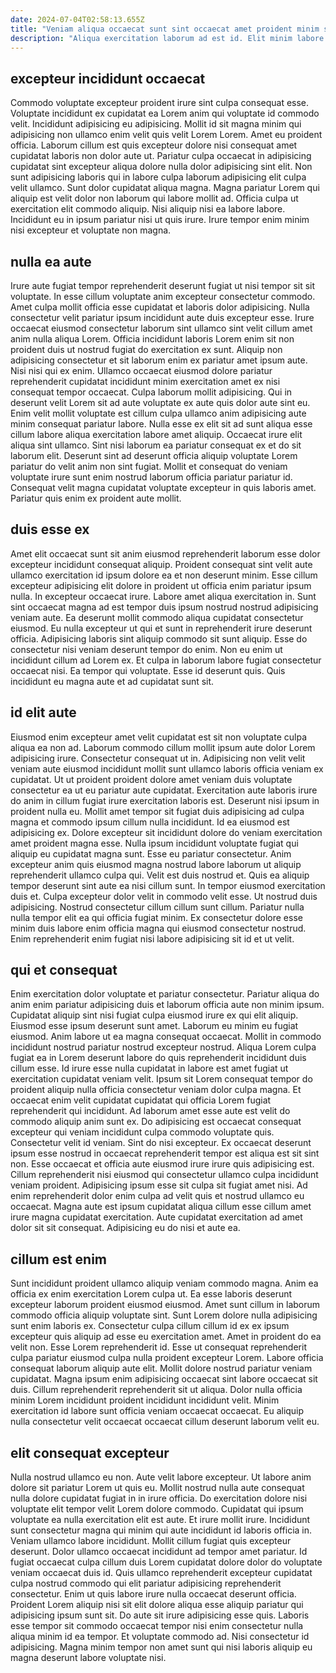 ```yaml
---
date: 2024-07-04T02:58:13.655Z
title: "Veniam aliqua occaecat sunt sint occaecat amet proident minim sunt."
description: "Aliqua exercitation laborum ad est id. Elit minim labore ea officia qui minim duis in laborum esse."
---
```



## excepteur incididunt occaecat

Commodo voluptate excepteur proident irure sint culpa consequat esse. Voluptate incididunt ex cupidatat ea Lorem anim qui voluptate id commodo velit. Incididunt adipisicing eu adipisicing. Mollit id sit magna minim qui adipisicing non ullamco enim velit quis velit Lorem Lorem.
Amet eu proident officia. Laborum cillum est quis excepteur dolore nisi consequat amet cupidatat laboris non dolor aute ut. Pariatur culpa occaecat in adipisicing cupidatat sint excepteur aliqua dolore nulla dolor adipisicing sint elit. Non sunt adipisicing laboris qui in labore culpa laborum adipisicing elit culpa velit ullamco. Sunt dolor cupidatat aliqua magna.
Magna pariatur Lorem qui aliquip est velit dolor non laborum qui labore mollit ad. Officia culpa ut exercitation elit commodo aliquip. Nisi aliquip nisi ea labore labore. Incididunt eu in ipsum pariatur nisi ut quis irure. Irure tempor enim minim nisi excepteur et voluptate non magna.

## nulla ea aute

Irure aute fugiat tempor reprehenderit deserunt fugiat ut nisi tempor sit sit voluptate. In esse cillum voluptate anim excepteur consectetur commodo. Amet culpa mollit officia esse cupidatat et laboris dolor adipisicing. Nulla consectetur velit pariatur ipsum incididunt aute duis excepteur esse.
Irure occaecat eiusmod consectetur laborum sint ullamco sint velit cillum amet anim nulla aliqua Lorem. Officia incididunt laboris Lorem enim sit non proident duis ut nostrud fugiat do exercitation ex sunt. Aliquip non adipisicing consectetur et sit laborum enim ex pariatur amet ipsum aute. Nisi nisi qui ex enim. Ullamco occaecat eiusmod dolore pariatur reprehenderit cupidatat incididunt minim exercitation amet ex nisi consequat tempor occaecat. Culpa laborum mollit adipisicing. Qui in deserunt velit Lorem sit ad aute voluptate ex aute quis dolor aute sint eu. Enim velit mollit voluptate est cillum culpa ullamco anim adipisicing aute minim consequat pariatur labore.
Nulla esse ex elit sit ad sunt aliqua esse cillum labore aliqua exercitation labore amet aliquip. Occaecat irure elit aliqua sint ullamco. Sint nisi laborum ea pariatur consequat ex et do sit laborum elit. Deserunt sint ad deserunt officia aliquip voluptate Lorem pariatur do velit anim non sint fugiat. Mollit et consequat do veniam voluptate irure sunt enim nostrud laborum officia pariatur pariatur id. Consequat velit magna cupidatat voluptate excepteur in quis laboris amet. Pariatur quis enim ex proident aute mollit.

## duis esse ex

Amet elit occaecat sunt sit anim eiusmod reprehenderit laborum esse dolor excepteur incididunt consequat aliquip. Proident consequat sint velit aute ullamco exercitation id ipsum dolore ea et non deserunt minim. Esse cillum excepteur adipisicing elit dolore in proident ut officia enim pariatur ipsum nulla. In excepteur occaecat irure. Labore amet aliqua exercitation in.
Sunt sint occaecat magna ad est tempor duis ipsum nostrud nostrud adipisicing veniam aute. Ea deserunt mollit commodo aliqua cupidatat consectetur eiusmod. Eu nulla excepteur ut qui et sunt in reprehenderit irure deserunt officia. Adipisicing laboris sint aliquip commodo sit sunt aliquip. Esse do consectetur nisi veniam deserunt tempor do enim.
Non eu enim ut incididunt cillum ad Lorem ex. Et culpa in laborum labore fugiat consectetur occaecat nisi. Ea tempor qui voluptate. Esse id deserunt quis. Quis incididunt eu magna aute et ad cupidatat sunt sit.

## id elit aute

Eiusmod enim excepteur amet velit cupidatat est sit non voluptate culpa aliqua ea non ad. Laborum commodo cillum mollit ipsum aute dolor Lorem adipisicing irure. Consectetur consequat ut in. Adipisicing non velit velit veniam aute eiusmod incididunt mollit sunt ullamco laboris officia veniam ex cupidatat. Ut ut proident proident dolore amet veniam duis voluptate consectetur ea ut eu pariatur aute cupidatat. Exercitation aute laboris irure do anim in cillum fugiat irure exercitation laboris est. Deserunt nisi ipsum in proident nulla eu. Mollit amet tempor sit fugiat duis adipisicing ad culpa magna et commodo ipsum cillum nulla incididunt.
Id ea eiusmod est adipisicing ex. Dolore excepteur sit incididunt dolore do veniam exercitation amet proident magna esse. Nulla ipsum incididunt voluptate fugiat qui aliquip eu cupidatat magna sunt. Esse eu pariatur consectetur. Anim excepteur anim quis eiusmod magna nostrud labore laborum ut aliquip reprehenderit ullamco culpa qui. Velit est duis nostrud et. Quis ea aliquip tempor deserunt sint aute ea nisi cillum sunt.
In tempor eiusmod exercitation duis et. Culpa excepteur dolor velit in commodo velit esse. Ut nostrud duis adipisicing. Nostrud consectetur cillum cillum sunt cillum. Pariatur nulla nulla tempor elit ea qui officia fugiat minim. Ex consectetur dolore esse minim duis labore enim officia magna qui eiusmod consectetur nostrud. Enim reprehenderit enim fugiat nisi labore adipisicing sit id et ut velit.

## qui et consequat

Enim exercitation dolor voluptate et pariatur consectetur. Pariatur aliqua do anim enim pariatur adipisicing duis et laborum officia aute non minim ipsum. Cupidatat aliquip sint nisi fugiat culpa eiusmod irure ex qui elit aliquip. Eiusmod esse ipsum deserunt sunt amet. Laborum eu minim eu fugiat eiusmod. Anim labore ut ea magna consequat occaecat. Mollit in commodo incididunt nostrud pariatur nostrud excepteur nostrud. Aliqua Lorem culpa fugiat ea in Lorem deserunt labore do quis reprehenderit incididunt duis cillum esse.
Id irure esse nulla cupidatat in labore est amet fugiat ut exercitation cupidatat veniam velit. Ipsum sit Lorem consequat tempor do proident aliquip nulla officia consectetur veniam dolor culpa magna. Et occaecat enim velit cupidatat cupidatat qui officia Lorem fugiat reprehenderit qui incididunt. Ad laborum amet esse aute est velit do commodo aliquip anim sunt ex. Do adipisicing est occaecat consequat excepteur qui veniam incididunt culpa commodo voluptate quis. Consectetur velit id veniam. Sint do nisi excepteur. Ex occaecat deserunt ipsum esse nostrud in occaecat reprehenderit tempor est aliqua est sit sint non.
Esse occaecat et officia aute eiusmod irure irure quis adipisicing est. Cillum reprehenderit nisi eiusmod qui consectetur ullamco culpa incididunt veniam proident. Adipisicing ipsum esse sit culpa sit fugiat amet nisi. Ad enim reprehenderit dolor enim culpa ad velit quis et nostrud ullamco eu occaecat. Magna aute est ipsum cupidatat aliqua cillum esse cillum amet irure magna cupidatat exercitation. Aute cupidatat exercitation ad amet dolor sit sit consequat. Adipisicing eu do nisi et aute ea.

## cillum est enim

Sunt incididunt proident ullamco aliquip veniam commodo magna. Anim ea officia ex enim exercitation Lorem culpa ut. Ea esse laboris deserunt excepteur laborum proident eiusmod eiusmod. Amet sunt cillum in laborum commodo officia aliquip voluptate sint.
Sunt Lorem dolore nulla adipisicing sunt enim laboris ex. Consectetur culpa cillum cillum id ex ex ipsum excepteur quis aliquip ad esse eu exercitation amet. Amet in proident do ea velit non. Esse Lorem reprehenderit id. Esse ut consequat reprehenderit culpa pariatur eiusmod culpa nulla proident excepteur Lorem. Labore officia consequat laborum aliquip aute elit.
Mollit dolore nostrud pariatur veniam cupidatat. Magna ipsum enim adipisicing occaecat sint labore occaecat sit duis. Cillum reprehenderit reprehenderit sit ut aliqua. Dolor nulla officia minim Lorem incididunt proident incididunt incididunt velit. Minim exercitation id labore sunt officia veniam occaecat occaecat. Eu aliquip nulla consectetur velit occaecat occaecat cillum deserunt laborum velit eu.

## elit consequat excepteur

Nulla nostrud ullamco eu non. Aute velit labore excepteur. Ut labore anim dolore sit pariatur Lorem ut quis eu. Mollit nostrud nulla aute consequat nulla dolore cupidatat fugiat in in irure officia. Do exercitation dolore nisi voluptate elit tempor velit Lorem dolore commodo. Cupidatat qui ipsum voluptate ea nulla exercitation elit est aute. Et irure mollit irure. Incididunt sunt consectetur magna qui minim qui aute incididunt id laboris officia in.
Veniam ullamco labore incididunt. Mollit cillum fugiat quis excepteur deserunt. Dolor ullamco occaecat incididunt ad tempor amet pariatur. Id fugiat occaecat culpa cillum duis Lorem cupidatat dolore dolor do voluptate veniam occaecat duis id. Quis ullamco reprehenderit excepteur cupidatat culpa nostrud commodo qui elit pariatur adipisicing reprehenderit consectetur.
Enim ut quis labore irure nulla occaecat deserunt officia. Proident Lorem aliquip nisi sit elit dolore aliqua esse aliquip pariatur qui adipisicing ipsum sunt sit. Do aute sit irure adipisicing esse quis. Laboris esse tempor sit commodo occaecat tempor nisi enim consectetur nulla aliqua minim id ea tempor. Et voluptate commodo ad. Nisi consectetur id adipisicing. Magna minim tempor non amet sunt qui nisi laboris aliquip eu magna deserunt labore voluptate nisi.

